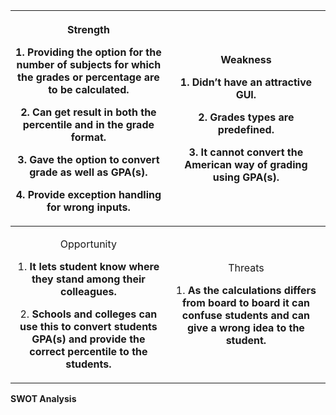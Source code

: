﻿|<p>Strength</p><p>1. **Providing the option for the number of subjects for which the grades or percentage are to be calculated.**</p><p>2. **Can get result in both the percentile and in the grade format.**</p><p>3. **Gave the option to convert grade as well as GPA(s).**</p><p>4. **Provide exception handling for wrong inputs.**</p>|<p>Weakness</p><p>1. **Didn’t have an attractive GUI.**</p><p>2. **Grades types are predefined.**</p><p>3. **It cannot convert the American way of grading using GPA(s).**</p>|
| :-: | :-: |
|<p>Opportunity</p><p>1. **It lets student know where they stand among their colleagues.**</p><p>2. **Schools and colleges can use this to convert students GPA(s) and provide the correct percentile to the students.**</p>|<p>Threats</p><p>1. **As the calculations differs from board to board it can confuse students and can give a wrong idea to the student.**</p><p></p>|
**SWOT Analysis**
